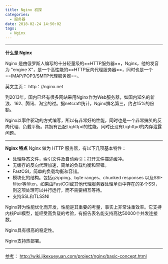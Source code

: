 ```yaml
---
title: Nginx 初探
categories:
  - 服务器
date: 2018-02-24 14:50:02
tags:
  - Nginx
---
```


* * *

**什么是 Nginx**

Nginx 是由俄罗斯人编写的十分轻量级的==HTTP服务器==，Nginx，他的发音为 "engine X"，是一个高性能的==HTTP反向代理服务器==，同时也是一个==IMAP/POP3/SMTP代理服务器==。

英文主页： http：//nginx.net

到2013年，国内已经有很多网站采用Nginx作为Web服务器，如国内知名的新浪、162、腾讯、淘宝的过。据netcraft统计，Nginx排名第三，约占15%的份额。

Nginx以事件驱动的方式编写，所以有非常好的性能，同时也是一个非常搞笑的反向代理、负载平衡。其拥有匹配Lighttpd的性能，同时还没有Lighttpd的内存泄露问题。

* * *

**Nginx 特点** Nginx 做为 HTTP 服务器，有以下几项基本特性：

*   处理静态文件，索引文件及自动索引；打开文件描述缓冲。
*   无缓存的反向代理加速，简单的负载均衡和容错。
*   FastCGI，简单的负载均衡和容错。
*   模块化的结构。包括gzipping、byte ranges、chunked responses 以及SSI-filter等filter。如果由FastCGI或其他代理服务器处理单页中存在的多个SSI，则这项处理可以并行运行，而不需要相互等待。
*   支持SSL和TLSSNI

Nginx转为性能优化而开发，性能是其重要的考量，事实上非常注重效率。它支持内核Poll模型，能经受高负载的考验，有报告表名能支持高达50000个并发连接数。

Nginx具有很高的稳定性。

Nginx支持热部署。

* * *

[参考](http://wiki.jikexueyuan.com/project/nginx/basic-concept.html)： http://wiki.jikexueyuan.com/project/nginx/basic-concept.html